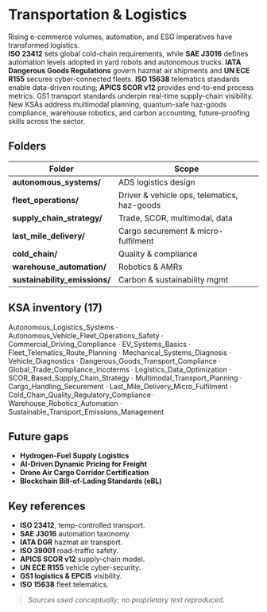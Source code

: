 Transportation & Logistics
==========================

Rising e-commerce volumes, automation, and ESG imperatives have transformed logistics.  
**ISO 23412** sets global cold-chain requirements, while **SAE J3016** defines automation levels adopted in yard robots and autonomous trucks. **IATA Dangerous Goods Regulations** govern hazmat air shipments and **UN ECE R155** secures cyber-connected fleets. **ISO 15638** telematics standards enable data-driven routing; **APICS SCOR v12** provides end-to-end process metrics. GS1 transport standards underpin real-time supply-chain visibility. New KSAs address multimodal planning, quantum-safe haz-goods compliance, warehouse robotics, and carbon accounting, future-proofing skills across the sector.

## Folders

| Folder | Scope |
|--------|-------|
| **autonomous_systems/** | ADS logistics design |
| **fleet_operations/** | Driver & vehicle ops, telematics, haz-goods |
| **supply_chain_strategy/** | Trade, SCOR, multimodal, data |
| **last_mile_delivery/** | Cargo securement & micro-fulfilment |
| **cold_chain/** | Quality & compliance |
| **warehouse_automation/** | Robotics & AMRs |
| **sustainability_emissions/** | Carbon & sustainability mgmt |

## KSA inventory (17)

Autonomous_Logistics_Systems · Autonomous_Vehicle_Fleet_Operations_Safety · Commercial_Driving_Compliance · EV_Systems_Basics · Fleet_Telematics_Route_Planning · Mechanical_Systems_Diagnosis · Vehicle_Diagnostics · Dangerous_Goods_Transport_Compliance · Global_Trade_Compliance_Incoterms · Logistics_Data_Optimization · SCOR_Based_Supply_Chain_Strategy · Multimodal_Transport_Planning · Cargo_Handling_Securement · Last_Mile_Delivery_Micro_Fulfilment · Cold_Chain_Quality_Regulatory_Compliance · Warehouse_Robotics_Automation · Sustainable_Transport_Emissions_Management

## Future gaps

* **Hydrogen-Fuel Supply Logistics**  
* **AI-Driven Dynamic Pricing for Freight**  
* **Drone Air Cargo Corridor Certification**  
* **Blockchain Bill-of-Lading Standards (eBL)**

## Key references

- **ISO 23412**, temp-controlled transport.
- **SAE J3016** automation taxonomy. 
- **IATA DGR** hazmat air transport.  
- **ISO 39001** road-traffic safety. 
- **APICS SCOR v12** supply-chain model. 
- **UN ECE R155** vehicle cyber-security.
- **GS1 logistics & EPCIS** visibility.
- **ISO 15638** fleet telematics.

> *Sources used conceptually; no proprietary text reproduced.*
